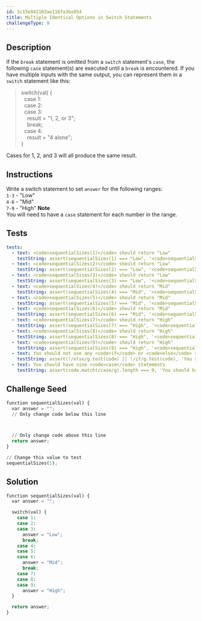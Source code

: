 ```yaml
---
id: 5c15e842103ae116fa3ba954
title: Multiple Identical Options in Switch Statements
challengeType: 9
---
```


## Description
<section id='description'>
If the <code>break</code> statement is omitted from a <code>switch</code> statement's <code>case</code>, the following <code>case</code> statement(s) are executed until a <code>break</code> is encountered. If you have multiple inputs with the same output, you can represent them in a <code>switch</code> statement like this:
<blockquote>switch(val) {<br>&nbsp;&nbsp;case 1:<br>&nbsp;&nbsp;case 2:<br>&nbsp;&nbsp;case 3:<br>&nbsp;&nbsp;&nbsp;&nbsp;result = "1, 2, or 3";<br>&nbsp;&nbsp;&nbsp;&nbsp;break;<br>&nbsp;&nbsp;case 4:<br>&nbsp;&nbsp;&nbsp;&nbsp;result = "4 alone";<br>}</blockquote>
Cases for 1, 2, and 3 will all produce the same result.
</section>

## Instructions
<section id='instructions'>
Write a switch statement to set <code>answer</code> for the following ranges:<br><code>1-3</code> - "Low"<br><code>4-6</code> - "Mid"<br><code>7-9</code> - "High"
<strong>Note</strong><br>You will need to have a <code>case</code> statement for each number in the range.
</section>

## Tests
<section id='tests'>

```yml
tests:
  - text: <code>sequentialSizes(1)</code> should return "Low"
    testString: assert(sequentialSizes(1) === "Low", '<code>sequentialSizes(1)</code> should return "Low"');
  - text: <code>sequentialSizes(2)</code> should return "Low"
    testString: assert(sequentialSizes(2) === "Low", '<code>sequentialSizes(2)</code> should return "Low"');
  - text: <code>sequentialSizes(3)</code> should return "Low"
    testString: assert(sequentialSizes(3) === "Low", '<code>sequentialSizes(3)</code> should return "Low"');
  - text: <code>sequentialSizes(4)</code> should return "Mid"
    testString: assert(sequentialSizes(4) === "Mid", '<code>sequentialSizes(4)</code> should return "Mid"');
  - text: <code>sequentialSizes(5)</code> should return "Mid"
    testString: assert(sequentialSizes(5) === "Mid", '<code>sequentialSizes(5)</code> should return "Mid"');
  - text: <code>sequentialSizes(6)</code> should return "Mid"
    testString: assert(sequentialSizes(6) === "Mid", '<code>sequentialSizes(6)</code> should return "Mid"');
  - text: <code>sequentialSizes(7)</code> should return "High"
    testString: assert(sequentialSizes(7) === "High", '<code>sequentialSizes(7)</code> should return "High"');
  - text: <code>sequentialSizes(8)</code> should return "High"
    testString: assert(sequentialSizes(8) === "High", '<code>sequentialSizes(8)</code> should return "High"');
  - text: <code>sequentialSizes(9)</code> should return "High"
    testString: assert(sequentialSizes(9) === "High", '<code>sequentialSizes(9)</code> should return "High"');
  - text: You should not use any <code>if</code> or <code>else</code> statements
    testString: assert(!/else/g.test(code) || !/if/g.test(code), 'You should not use any <code>if</code> or <code>else</code> statements');
  - text: You should have nine <code>case</code> statements
    testString: assert(code.match(/case/g).length === 9, 'You should have nine <code>case</code> statements');

```

</section>

## Challenge Seed
<section id='challengeSeed'>

<div id='py-seed'>

```python
function sequentialSizes(val) {
  var answer = "";
  // Only change code below this line



  // Only change code above this line
  return answer;
}

// Change this value to test
sequentialSizes(1);

```

</div>



</section>

## Solution
<section id='solution'>


```python
function sequentialSizes(val) {
  var answer = "";

  switch(val) {
    case 1:
    case 2:
    case 3:
      answer = "Low";
      break;
    case 4:
    case 5:
    case 6:
      answer = "Mid";
      break;
    case 7:
    case 8:
    case 9:
      answer = "High";
  }

  return answer;
}
```

</section>
